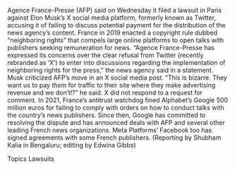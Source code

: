 Agence France-Presse (AFP) said on Wednesday it filed a lawsuit in Paris against Elon Musk’s X social media platform, formerly known as Twitter, accusing it of failing to discuss potential payment for the distribution of the news agency’s content.
France in 2019 enacted a copyright rule dubbed “neighboring rights” that compels large online platforms to open talks with publishers seeking remuneration for news.
“Agence France-Presse has expressed its concerns over the clear refusal from Twitter (recently rebranded as ‘X’) to enter into discussions regarding the implementation of neighboring rights for the press,” the news agency said in a statement.
Musk criticized AFP’s move in an X social media post.
“This is bizarre. They want us to pay *them* for traffic to their site where they make advertising revenue and we don’t!?” he said.
X did not respond to a request for comment.
In 2021, France’s antitrust watchdog fined Alphabet’s Google 500 million euros for failing to comply with orders on how to conduct talks with the country’s news publishers.
Since then, Google has committed to resolving the dispute and has announced deals with AFP and several other leading French news organizations. Meta Platforms’ Facebook too has signed agreements with some French publishers.
(Reporting by Shubham Kalia in Bengaluru; editing by Edwina Gibbs)

Topics
Lawsuits
